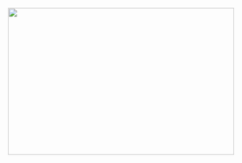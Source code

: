 <p align="center">
  <img width="460" height="300" src="https://octodex.github.com/images/daftpunktocat-thomas.gif">
</p>
